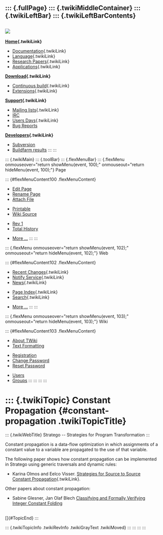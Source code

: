 ::: {.fullPage}
::: {.twikiMiddleContainer}
::: {.twikiLeftBar}
::: {.twikiLeftBarContents}
  ----------------------------------------------------------------------------------
  [![](../pub/Stratego/StrategoLogo/StrategoLogoTextlessWhite-100px.png)](WebHome)
  ----------------------------------------------------------------------------------

**[Home](WebHome){.twikiLink}**

-   [Documentation](StrategoDocumentation){.twikiLink}
-   [Language](StrategoLanguage){.twikiLink}
-   [Research Papers](StrategoPublications){.twikiLink}
-   [Applications](StrategoApplication){.twikiLink}

**[Download](StrategoDownload){.twikiLink}**

-   [Continuous build](ContinuousBuild){.twikiLink}
-   [Extensions](AdditionalPackageDownload){.twikiLink}

**[Support](StrategoSupport){.twikiLink}**

-   [Mailing lists](MailingList){.twikiLink}
-   [IRC](irc://irc.freenode.net/#stratego)
-   [Users Days](StrategoUsersDay){.twikiLink}
-   [Bug Reports](http://yellowgrass.org/project/StrategoXT)

**[Developers](StrategoDev){.twikiLink}**

-   [Subversion](https://svn.strategoxt.org/repos/StrategoXT/strategoxt/trunk)
-   [Buildfarm
    results](http://hydra.nixos.org/jobset/strategoxt/strategoxt-release/all)
:::
:::

::: {.twikiMain}
::: {.toolBar}
::: {.flexMenuBar}
::: {.flexMenu onmouseover="return showMenu(event, 100);" onmouseout="return hideMenu(event, 100);"}
Page

::: {#flexMenuContent100 .flexMenuContent}
-   [Edit
    Page](http://www.program-transformation.org/edit/Stratego/ConstantPropagation?t=1536825572)
-   [Rename
    Page](http://www.program-transformation.org/rename/Stratego/ConstantPropagation)
-   [Attach
    File](http://www.program-transformation.org/attach/Stratego/ConstantPropagation)

<!-- -->

-   [Printable](http://www.program-transformation.org/view/Stratego/ConstantPropagation?skin=print.pattern)
-   [Wiki
    Source](http://www.program-transformation.org/view/Stratego/ConstantPropagation?skin=text&raw=on&contenttype=text/plain)

<!-- -->

-   [Rev
    1](http://www.program-transformation.org/view/Stratego/ConstantPropagation?rev=1.1)
-   [Total
    History](http://www.program-transformation.org/rdiff/Stratego/ConstantPropagation)

<!-- -->

-   [More
    \...](http://www.program-transformation.org/oops/Stratego/ConstantPropagation?template=oopsmore&param1=1.1&param2=1.1)
:::
:::

::: {.flexMenu onmouseover="return showMenu(event, 102);" onmouseout="return hideMenu(event, 102);"}
Web

::: {#flexMenuContent102 .flexMenuContent}
-   [Recent Changes](WebChanges){.twikiLink}
-   [Notify Service](WebNotify){.twikiLink}
-   [News](WebNews){.twikiLink}

<!-- -->

-   [Page Index](WebIndex){.twikiLink}
-   [Search](WebSearch){.twikiLink}

<!-- -->

-   [More
    \...](http://www.program-transformation.org/oops/Stratego/ConstantPropagation?template=oopsmore&param1=1.1&param2=1.1)
:::
:::

::: {.flexMenu onmouseover="return showMenu(event, 103);" onmouseout="return hideMenu(event, 103);"}
Wiki

::: {#flexMenuContent103 .flexMenuContent}
-   [About
    TWiki](http://www.program-transformation.org/view/TWiki/WebHome)
-   [Text
    Formatting](http://www.program-transformation.org/view/TWiki/TextFormattingRules)

<!-- -->

-   [Registration](http://www.program-transformation.org/view/TWiki/TWikiRegistration)
-   [Change
    Password](http://www.program-transformation.org/view/TWiki/ChangePassword)
-   [Reset
    Password](http://www.program-transformation.org/view/TWiki/ResetPassword)

<!-- -->

-   [Users](http://www.program-transformation.org/view/Main/TWikiUsers)
-   [Groups](http://www.program-transformation.org/view/Main/TWikiGroups)
:::
:::
:::
:::

::: {.twikiTopic}
Constant Propagation {#constant-propagation .twikiTopicTitle}
====================

::: {.twikiWebTitle}
Stratego \-- Strategies for Program Transformation
:::

Constant propagation is a data-flow optimization in which assignments of
a constant value to a variable are propagated to the use of that
variable.

The following paper shows how constant propagation can be implemented in
Stratego using generic traversals and dynamic rules:

-   Karina Olmos and Eelco Visser. [Strategies for Source to Source
    Constant
    Propagation](StrategiesForSourceToSourceConstantPropagation){.twikiLink}.

Other papers about constant propagation:

-   Sabine Glesner, Jan Olaf Blech [Classifying and Formally Verifying
    Integer Constant
    Folding](http://www.info.uni-karlsruhe.de/publications.php/id=329)

\
[]{#TopicEnd}
:::

::: {.twikiTopicInfo .twikiRevInfo .twikiGrayText .twikiMoved}
:::
:::
:::
:::
